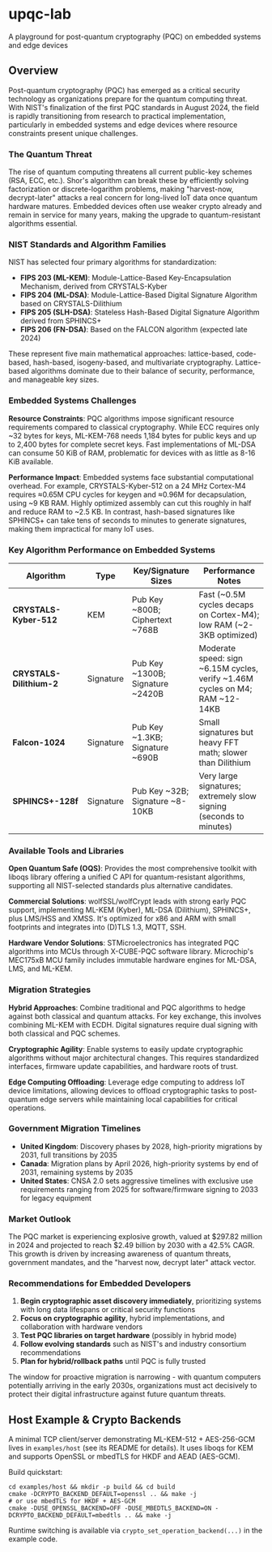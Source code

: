 # upqc-lab
A playground for post-quantum cryptography (PQC) on embedded systems and edge devices

## Overview

Post-quantum cryptography (PQC) has emerged as a critical security technology as organizations prepare for the quantum computing threat. With NIST's finalization of the first PQC standards in August 2024, the field is rapidly transitioning from research to practical implementation, particularly in embedded systems and edge devices where resource constraints present unique challenges.

### The Quantum Threat

The rise of quantum computing threatens all current public-key schemes (RSA, ECC, etc.). Shor's algorithm can break these by efficiently solving factorization or discrete-logarithm problems, making "harvest-now, decrypt-later" attacks a real concern for long-lived IoT data once quantum hardware matures. Embedded devices often use weaker crypto already and remain in service for many years, making the upgrade to quantum-resistant algorithms essential.

### NIST Standards and Algorithm Families

NIST has selected four primary algorithms for standardization:

- **FIPS 203 (ML-KEM)**: Module-Lattice-Based Key-Encapsulation Mechanism, derived from CRYSTALS-Kyber
- **FIPS 204 (ML-DSA)**: Module-Lattice-Based Digital Signature Algorithm based on CRYSTALS-Dilithium  
- **FIPS 205 (SLH-DSA)**: Stateless Hash-Based Digital Signature Algorithm derived from SPHINCS+
- **FIPS 206 (FN-DSA)**: Based on the FALCON algorithm (expected late 2024)

These represent five main mathematical approaches: lattice-based, code-based, hash-based, isogeny-based, and multivariate cryptography. Lattice-based algorithms dominate due to their balance of security, performance, and manageable key sizes.

### Embedded Systems Challenges

**Resource Constraints**: PQC algorithms impose significant resource requirements compared to classical cryptography. While ECC requires only ~32 bytes for keys, ML-KEM-768 needs 1,184 bytes for public keys and up to 2,400 bytes for complete secret keys. Fast implementations of ML-DSA can consume 50 KiB of RAM, problematic for devices with as little as 8-16 KiB available.

**Performance Impact**: Embedded systems face substantial computational overhead. For example, CRYSTALS-Kyber-512 on a 24 MHz Cortex-M4 requires ≈0.65M CPU cycles for keygen and ≈0.96M for decapsulation, using ~9 KB RAM. Highly optimized assembly can cut this roughly in half and reduce RAM to ~2.5 KB. In contrast, hash-based signatures like SPHINCS+ can take tens of seconds to minutes to generate signatures, making them impractical for many IoT uses.

### Key Algorithm Performance on Embedded Systems

| Algorithm | Type | Key/Signature Sizes | Performance Notes |
|-----------|------|-------------------|-------------------|
| **CRYSTALS-Kyber-512** | KEM | Pub Key ~800B; Ciphertext ~768B | Fast (~0.5M cycles decaps on Cortex-M4); low RAM (~2-3KB optimized) |
| **CRYSTALS-Dilithium-2** | Signature | Pub Key ~1300B; Signature ~2420B | Moderate speed: sign ~6.15M cycles, verify ~1.46M cycles on M4; RAM ~12-14KB |
| **Falcon-1024** | Signature | Pub Key ~1.3KB; Signature ~690B | Small signatures but heavy FFT math; slower than Dilithium |
| **SPHINCS+-128f** | Signature | Pub Key ~32B; Signature ~8-10KB | Very large signatures; extremely slow signing (seconds to minutes) |

### Available Tools and Libraries

**Open Quantum Safe (OQS)**: Provides the most comprehensive toolkit with liboqs library offering a unified C API for quantum-resistant algorithms, supporting all NIST-selected standards plus alternative candidates.

**Commercial Solutions**: wolfSSL/wolfCrypt leads with strong early PQC support, implementing ML-KEM (Kyber), ML-DSA (Dilithium), SPHINCS+, plus LMS/HSS and XMSS. It's optimized for x86 and ARM with small footprints and integrates into (D)TLS 1.3, MQTT, SSH.

**Hardware Vendor Solutions**: STMicroelectronics has integrated PQC algorithms into MCUs through X-CUBE-PQC software library. Microchip's MEC175xB MCU family includes immutable hardware engines for ML-DSA, LMS, and ML-KEM.

### Migration Strategies

**Hybrid Approaches**: Combine traditional and PQC algorithms to hedge against both classical and quantum attacks. For key exchange, this involves combining ML-KEM with ECDH. Digital signatures require dual signing with both classical and PQC schemes.

**Cryptographic Agility**: Enable systems to easily update cryptographic algorithms without major architectural changes. This requires standardized interfaces, firmware update capabilities, and hardware roots of trust.

**Edge Computing Offloading**: Leverage edge computing to address IoT device limitations, allowing devices to offload cryptographic tasks to post-quantum edge servers while maintaining local capabilities for critical operations.

### Government Migration Timelines

- **United Kingdom**: Discovery phases by 2028, high-priority migrations by 2031, full transitions by 2035
- **Canada**: Migration plans by April 2026, high-priority systems by end of 2031, remaining systems by 2035  
- **United States**: CNSA 2.0 sets aggressive timelines with exclusive use requirements ranging from 2025 for software/firmware signing to 2033 for legacy equipment

### Market Outlook

The PQC market is experiencing explosive growth, valued at $297.82 million in 2024 and projected to reach $2.49 billion by 2030 with a 42.5% CAGR. This growth is driven by increasing awareness of quantum threats, government mandates, and the "harvest now, decrypt later" attack vector.

### Recommendations for Embedded Developers

1. **Begin cryptographic asset discovery immediately**, prioritizing systems with long data lifespans or critical security functions
2. **Focus on cryptographic agility**, hybrid implementations, and collaboration with hardware vendors
3. **Test PQC libraries on target hardware** (possibly in hybrid mode)
4. **Follow evolving standards** such as NIST's and industry consortium recommendations
5. **Plan for hybrid/rollback paths** until PQC is fully trusted

The window for proactive migration is narrowing - with quantum computers potentially arriving in the early 2030s, organizations must act decisively to protect their digital infrastructure against future quantum threats.

## Host Example & Crypto Backends

A minimal TCP client/server demonstrating ML-KEM-512 + AES-256-GCM lives in `examples/host` (see its README for details). It uses liboqs for KEM and supports OpenSSL or mbedTLS for HKDF and AEAD (AES-GCM).

Build quickstart:

```
cd examples/host && mkdir -p build && cd build
cmake -DCRYPTO_BACKEND_DEFAULT=openssl .. && make -j
# or use mbedTLS for HKDF + AES-GCM
cmake -DUSE_OPENSSL_BACKEND=OFF -DUSE_MBEDTLS_BACKEND=ON -DCRYPTO_BACKEND_DEFAULT=mbedtls .. && make -j
```

Runtime switching is available via `crypto_set_operation_backend(...)` in the example code.
